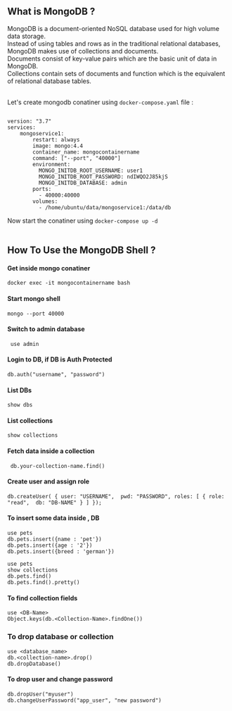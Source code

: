 
## What is MongoDB ?
<summary> MongoDB is a document-oriented NoSQL database used for high volume data storage. </summary>

<summary> Instead of using tables and rows as in the traditional relational databases, MongoDB makes use of collections and documents. </summary>

<summary> Documents consist of key-value pairs which are the basic unit of data in MongoDB. </summary>

<summary> Collections contain sets of documents and function which is the equivalent of relational database tables. </summary>
</br>

Let's create mongodb conatiner using `docker-compose.yaml` file :

```

version: "3.7"
services:
    mongoservice1:
        restart: always
        image: mongo:4.4
        container_name: mongocontainername
        command: ["--port", "40000"]
        environment:
          MONGO_INITDB_ROOT_USERNAME: user1
          MONGO_INITDB_ROOT_PASSWORD: ndIWQO2J85kjS  
          MONGO_INITDB_DATABASE: admin
        ports:
          - 40000:40000
        volumes:
          - /home/ubuntu/data/mongoservice1:/data/db
```

Now start the conatiner using ` docker-compose up -d `
</br>
</br>

## How To Use the MongoDB Shell ?

#### Get inside mongo conatiner
```docker exec -it mongocontainername bash```
#### Start mongo shell
```mongo --port 40000```

#### Switch to admin database
``` use admin```
#### Login to DB, if DB is Auth Protected
```db.auth("username", "password")```
#### List DBs
```show dbs```
#### List collections
```show collections```
#### Fetch data inside a collection
``` db.your-collection-name.find()```
#### Create user and assign role
```db.createUser( { user: "USERNAME",  pwd: "PASSWORD", roles: [ { role: "read",  db: "DB-NAME" } ] });```

#### To insert some data inside , DB

```
use pets
db.pets.insert({name : 'pet'})
db.pets.insert({age : '2'})
db.pets.insert({breed : 'german'})

use pets
show collections
db.pets.find()
db.pets.find().pretty()
```

#### To find collection fields

```
use <DB-Name>
Object.keys(db.<Collection-Name>.findOne())
```
### To drop database or collection

```
use <database_name>
db.<collection-name>.drop()
db.dropDatabase()
```

#### To drop user and change password

```
db.dropUser("myuser")
db.changeUserPassword("app_user", "new password")
```
